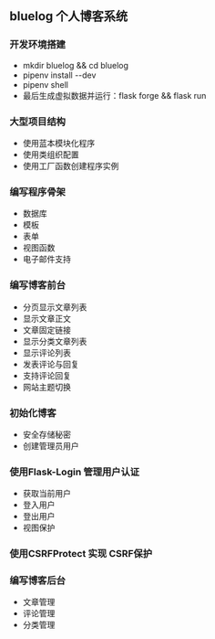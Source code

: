 ## bluelog 个人博客系统

### 开发环境搭建
- mkdir bluelog && cd bluelog
- pipenv install --dev
- pipenv shell
- 最后生成虚拟数据并运行：flask forge && flask run 

### 大型项目结构
- 使用蓝本模块化程序
- 使用类组织配置
- 使用工厂函数创建程序实例

### 编写程序骨架
- 数据库
- 模板
- 表单
- 视图函数
- 电子邮件支持

### 编写博客前台
- 分页显示文章列表
- 显示文章正文
- 文章固定链接
- 显示分类文章列表
- 显示评论列表
- 发表评论与回复
- 支持评论回复
- 网站主题切换

### 初始化博客
- 安全存储秘密
- 创建管理员用户

### 使用Flask-Login 管理用户认证
- 获取当前用户
- 登入用户
- 登出用户
- 视图保护

### 使用CSRFProtect 实现 CSRF保护

### 编写博客后台
- 文章管理
- 评论管理
- 分类管理
    